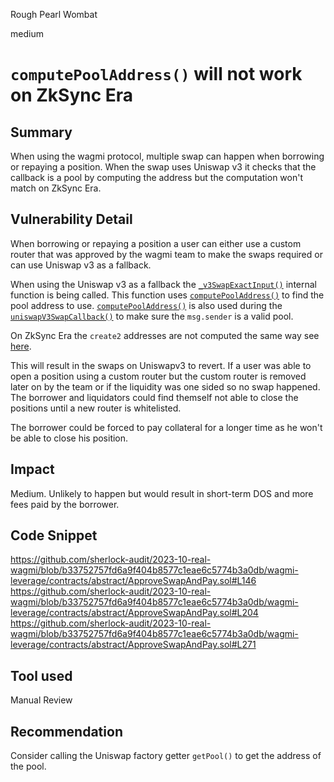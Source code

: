 Rough Pearl Wombat

medium

# `computePoolAddress()` will not work on ZkSync Era
## Summary

When using the wagmi protocol, multiple swap can happen when borrowing or repaying a position. When the swap uses Uniswap v3 it checks that the callback is a pool by computing the address but the computation won't match on ZkSync Era.

## Vulnerability Detail

When borrowing or repaying a position a user can either use a custom router that was approved by the wagmi team to make the swaps required or can use Uniswap v3 as a fallback.

When using the Uniswap v3 as a fallback the [`_v3SwapExactInput()`](https://github.com/sherlock-audit/2023-10-real-wagmi/blob/b33752757fd6a9f404b8577c1eae6c5774b3a0db/wagmi-leverage/contracts/abstract/ApproveSwapAndPay.sol#L204) internal function is being called. This function uses [`computePoolAddress()`](https://github.com/sherlock-audit/2023-10-real-wagmi/blob/b33752757fd6a9f404b8577c1eae6c5774b3a0db/wagmi-leverage/contracts/abstract/ApproveSwapAndPay.sol#L271) to find the pool address to use. [`computePoolAddress()`](https://github.com/sherlock-audit/2023-10-real-wagmi/blob/b33752757fd6a9f404b8577c1eae6c5774b3a0db/wagmi-leverage/contracts/abstract/ApproveSwapAndPay.sol#L271) is also used during the [`uniswapV3SwapCallback()`](https://github.com/sherlock-audit/2023-10-real-wagmi/blob/b33752757fd6a9f404b8577c1eae6c5774b3a0db/wagmi-leverage/contracts/abstract/ApproveSwapAndPay.sol#L242) to make sure the `msg.sender` is a valid pool.

On ZkSync Era the `create2` addresses are not computed the same way see [here](https://era.zksync.io/docs/reference/architecture/differences-with-ethereum.html#address-derivation).

This will result in the swaps on Uniswapv3 to revert. If a user was able to open a position using a custom router but the custom router is removed later on by the team or if the liquidity was one sided so no swap happened. The borrower and liquidators could find themself not able to close the positions until a new router is whitelisted.

The borrower could be forced to pay collateral for a longer time as he won't be able to close his position.

## Impact

Medium. Unlikely to happen but would result in short-term DOS and more fees paid by the borrower.

## Code Snippet

https://github.com/sherlock-audit/2023-10-real-wagmi/blob/b33752757fd6a9f404b8577c1eae6c5774b3a0db/wagmi-leverage/contracts/abstract/ApproveSwapAndPay.sol#L146
https://github.com/sherlock-audit/2023-10-real-wagmi/blob/b33752757fd6a9f404b8577c1eae6c5774b3a0db/wagmi-leverage/contracts/abstract/ApproveSwapAndPay.sol#L204
https://github.com/sherlock-audit/2023-10-real-wagmi/blob/b33752757fd6a9f404b8577c1eae6c5774b3a0db/wagmi-leverage/contracts/abstract/ApproveSwapAndPay.sol#L271

## Tool used

Manual Review

## Recommendation

Consider calling the Uniswap factory getter `getPool()` to get the address of the pool.